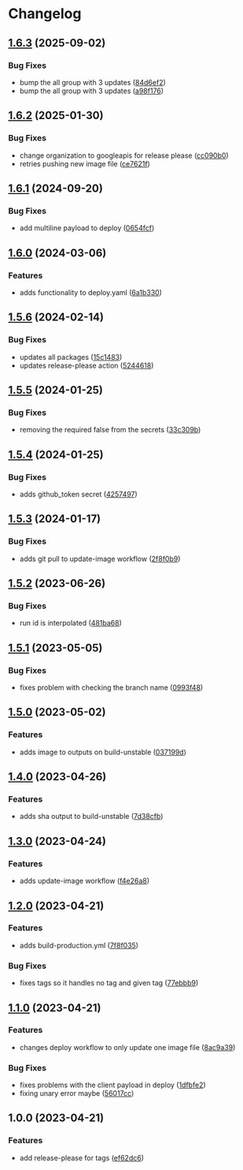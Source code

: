 # Changelog

## [1.6.3](https://github.com/mlibrary/platform-engineering-workflows/compare/v1.6.2...v1.6.3) (2025-09-02)


### Bug Fixes

* bump the all group with 3 updates ([84d6ef2](https://github.com/mlibrary/platform-engineering-workflows/commit/84d6ef2a1ff8917453cc6e4830713ae1ba867fc3))
* bump the all group with 3 updates ([a98f176](https://github.com/mlibrary/platform-engineering-workflows/commit/a98f1768d4d63fcfafe263524a834bfadcd83a5f))

## [1.6.2](https://github.com/mlibrary/platform-engineering-workflows/compare/v1.6.1...v1.6.2) (2025-01-30)


### Bug Fixes

* change organization to googleapis for release please ([cc090b0](https://github.com/mlibrary/platform-engineering-workflows/commit/cc090b05fc8dd8feedfbcda6357245b99c93c314))
* retries pushing new image file ([ce7621f](https://github.com/mlibrary/platform-engineering-workflows/commit/ce7621febe3e59b9ac03c6b2644f29ab2801c4a1))

## [1.6.1](https://github.com/mlibrary/platform-engineering-workflows/compare/v1.6.0...v1.6.1) (2024-09-20)


### Bug Fixes

* add multiline payload to deploy ([0654fcf](https://github.com/mlibrary/platform-engineering-workflows/commit/0654fcf173d868b670f4ac283e4f8fceec6f299c))

## [1.6.0](https://github.com/mlibrary/platform-engineering-workflows/compare/v1.5.6...v1.6.0) (2024-03-06)


### Features

* adds functionality to deploy.yaml ([6a1b330](https://github.com/mlibrary/platform-engineering-workflows/commit/6a1b330a68b6dc3f2da168177a53fbbe0d2467fb))

## [1.5.6](https://github.com/mlibrary/platform-engineering-workflows/compare/v1.5.5...v1.5.6) (2024-02-14)


### Bug Fixes

* updates all packages ([15c1483](https://github.com/mlibrary/platform-engineering-workflows/commit/15c148353eeb951fe62ab1e12d37c08fa9ca8e8f))
* updates release-please action ([5244618](https://github.com/mlibrary/platform-engineering-workflows/commit/5244618c5c21390402a9cbd29c37edeb48c6b341))

## [1.5.5](https://github.com/mlibrary/platform-engineering-workflows/compare/v1.5.4...v1.5.5) (2024-01-25)


### Bug Fixes

* removing the required false from the secrets ([33c309b](https://github.com/mlibrary/platform-engineering-workflows/commit/33c309beb61a916ce4b7fe0460dd82d9cef4e5a3))

## [1.5.4](https://github.com/mlibrary/platform-engineering-workflows/compare/v1.5.3...v1.5.4) (2024-01-25)


### Bug Fixes

* adds github_token secret ([4257497](https://github.com/mlibrary/platform-engineering-workflows/commit/425749761cb1915364d63d745e739c446b0512a2))

## [1.5.3](https://github.com/mlibrary/platform-engineering-workflows/compare/v1.5.2...v1.5.3) (2024-01-17)


### Bug Fixes

* adds git pull to update-image workflow ([2f8f0b9](https://github.com/mlibrary/platform-engineering-workflows/commit/2f8f0b92bc5579c3771b288a7ffdc2fa1bb207ee))

## [1.5.2](https://github.com/mlibrary/platform-engineering-workflows/compare/v1.5.1...v1.5.2) (2023-06-26)


### Bug Fixes

* run id is interpolated ([481ba68](https://github.com/mlibrary/platform-engineering-workflows/commit/481ba6850e19c01fce428591769b19bc8d462917))

## [1.5.1](https://github.com/mlibrary/platform-engineering-workflows/compare/v1.5.0...v1.5.1) (2023-05-05)


### Bug Fixes

* fixes problem with checking the branch name ([0993f48](https://github.com/mlibrary/platform-engineering-workflows/commit/0993f482e3a95d066ab03eea19a27de35be5c542))

## [1.5.0](https://github.com/mlibrary/platform-engineering-workflows/compare/v1.4.0...v1.5.0) (2023-05-02)


### Features

* adds image to outputs on build-unstable ([037199d](https://github.com/mlibrary/platform-engineering-workflows/commit/037199df66c0d2d2d741699a3a093d58d8de120b))

## [1.4.0](https://github.com/mlibrary/platform-engineering-workflows/compare/v1.3.0...v1.4.0) (2023-04-26)


### Features

* adds sha output to build-unstable ([7d38cfb](https://github.com/mlibrary/platform-engineering-workflows/commit/7d38cfb669e5a4e0626b394a77ecca21121481cb))

## [1.3.0](https://github.com/mlibrary/platform-engineering-workflows/compare/v1.2.0...v1.3.0) (2023-04-24)


### Features

* adds update-image workflow ([f4e26a8](https://github.com/mlibrary/platform-engineering-workflows/commit/f4e26a8ece18c7dbcd650da58c9a5f169c26be0c))

## [1.2.0](https://github.com/mlibrary/platform-engineering-workflows/compare/v1.1.0...v1.2.0) (2023-04-21)


### Features

* adds build-production.yml ([7f8f035](https://github.com/mlibrary/platform-engineering-workflows/commit/7f8f0354d999e8da68e44bc74c13a0d782014010))


### Bug Fixes

* fixes tags so it handles no tag and given tag ([77ebbb9](https://github.com/mlibrary/platform-engineering-workflows/commit/77ebbb92bde911cf301bb993e0c334c490ddbfb8))

## [1.1.0](https://github.com/mlibrary/platform-engineering-workflows/compare/v1.0.0...v1.1.0) (2023-04-21)


### Features

* changes deploy workflow to only update one image file ([8ac9a39](https://github.com/mlibrary/platform-engineering-workflows/commit/8ac9a39196dd366a7fefbced3b9436b941939310))


### Bug Fixes

* fixes problems with the client payload in deploy ([1dfbfe2](https://github.com/mlibrary/platform-engineering-workflows/commit/1dfbfe28dabb2fdb5b1fdaec5e3bb84e1b19aa62))
* fixing unary error maybe ([56017cc](https://github.com/mlibrary/platform-engineering-workflows/commit/56017cc490603bb214937ad47bde6ed75ffb91bd))

## 1.0.0 (2023-04-21)


### Features

* add release-please for tags ([ef62dc6](https://github.com/mlibrary/platform-engineering-workflows/commit/ef62dc654c806a08d9530c9347e8cb45179233f0))
